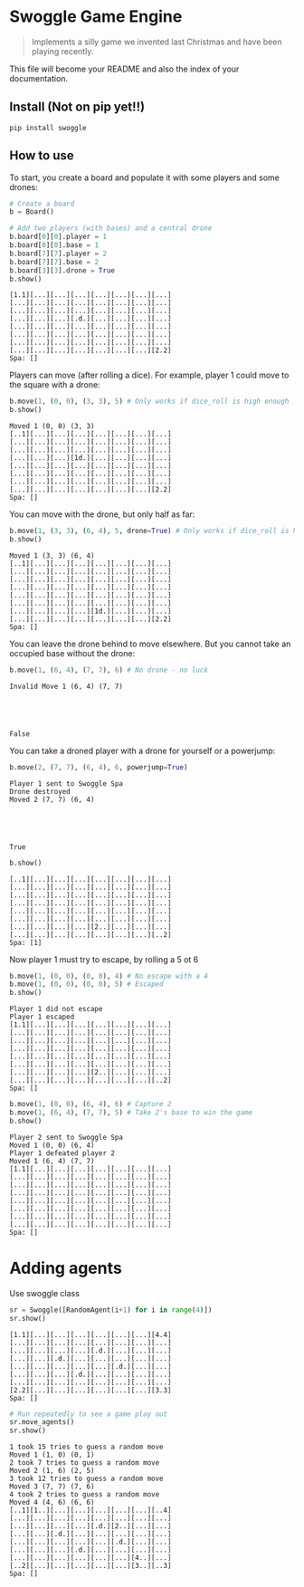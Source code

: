 <!--

#################################################
### THIS FILE WAS AUTOGENERATED! DO NOT EDIT! ###
#################################################
# file to edit: index.ipynb
# command to build the docs after a change: nbdev_build_docs

-->

# Swoggle Game Engine

> Implements a silly game we invented last Christmas and have been playing recently.


This file will become your README and also the index of your documentation.

## Install (Not on pip yet!!)

`pip install swoggle`

## How to use

To start, you create a board and populate it with some players and some drones:
<div class="codecell" markdown="1">
<div class="input_area" markdown="1">

```python
# Create a board
b = Board()

# Add two players (with bases) and a central drone
b.board[0][0].player = 1
b.board[0][0].base = 1 
b.board[7][7].player = 2
b.board[7][7].base = 2
b.board[3][3].drone = True
b.show()
```

</div>
<div class="output_area" markdown="1">

    [1.1][...][...][...][...][...][...][...]
    [...][...][...][...][...][...][...][...]
    [...][...][...][...][...][...][...][...]
    [...][...][...][.d.][...][...][...][...]
    [...][...][...][...][...][...][...][...]
    [...][...][...][...][...][...][...][...]
    [...][...][...][...][...][...][...][...]
    [...][...][...][...][...][...][...][2.2]
    Spa: []


</div>

</div>

Players can move (after rolling a dice). For example, player 1 could move to the square with a drone:
<div class="codecell" markdown="1">
<div class="input_area" markdown="1">

```python
b.move(1, (0, 0), (3, 3), 5) # Only works if dice_roll is high enough
b.show()
```

</div>
<div class="output_area" markdown="1">

    Moved 1 (0, 0) (3, 3)
    [..1][...][...][...][...][...][...][...]
    [...][...][...][...][...][...][...][...]
    [...][...][...][...][...][...][...][...]
    [...][...][...][1d.][...][...][...][...]
    [...][...][...][...][...][...][...][...]
    [...][...][...][...][...][...][...][...]
    [...][...][...][...][...][...][...][...]
    [...][...][...][...][...][...][...][2.2]
    Spa: []


</div>

</div>

You can move with the drone, but only half as far:
<div class="codecell" markdown="1">
<div class="input_area" markdown="1">

```python
b.move(1, (3, 3), (6, 4), 5, drone=True) # Only works if dice_roll is high enough
b.show()
```

</div>
<div class="output_area" markdown="1">

    Moved 1 (3, 3) (6, 4)
    [..1][...][...][...][...][...][...][...]
    [...][...][...][...][...][...][...][...]
    [...][...][...][...][...][...][...][...]
    [...][...][...][...][...][...][...][...]
    [...][...][...][...][...][...][...][...]
    [...][...][...][...][...][...][...][...]
    [...][...][...][...][1d.][...][...][...]
    [...][...][...][...][...][...][...][2.2]
    Spa: []


</div>

</div>

You can leave the drone behind to move elsewhere. But you cannot take an occupied base without the drone:
<div class="codecell" markdown="1">
<div class="input_area" markdown="1">

```python
b.move(1, (6, 4), (7, 7), 6) # No drone - no luck
```

</div>
<div class="output_area" markdown="1">

    Invalid Move 1 (6, 4) (7, 7)





    False



</div>

</div>

You can take a droned player with a drone for yourself or a powerjump:
<div class="codecell" markdown="1">
<div class="input_area" markdown="1">

```python
b.move(2, (7, 7), (6, 4), 6, powerjump=True)
```

</div>
<div class="output_area" markdown="1">

    Player 1 sent to Swoggle Spa
    Drone destroyed
    Moved 2 (7, 7) (6, 4)





    True



</div>

</div>
<div class="codecell" markdown="1">
<div class="input_area" markdown="1">

```python
b.show()
```

</div>
<div class="output_area" markdown="1">

    [..1][...][...][...][...][...][...][...]
    [...][...][...][...][...][...][...][...]
    [...][...][...][...][...][...][...][...]
    [...][...][...][...][...][...][...][...]
    [...][...][...][...][...][...][...][...]
    [...][...][...][...][...][...][...][...]
    [...][...][...][...][2..][...][...][...]
    [...][...][...][...][...][...][...][..2]
    Spa: [1]


</div>

</div>

Now player 1 must try to escape, by rolling a 5 ot 6
<div class="codecell" markdown="1">
<div class="input_area" markdown="1">

```python
b.move(1, (0, 0), (0, 0), 4) # No escape with a 4
b.move(1, (0, 0), (0, 0), 5) # Escaped
b.show()
```

</div>
<div class="output_area" markdown="1">

    Player 1 did not escape
    Player 1 escaped
    [1.1][...][...][...][...][...][...][...]
    [...][...][...][...][...][...][...][...]
    [...][...][...][...][...][...][...][...]
    [...][...][...][...][...][...][...][...]
    [...][...][...][...][...][...][...][...]
    [...][...][...][...][...][...][...][...]
    [...][...][...][...][2..][...][...][...]
    [...][...][...][...][...][...][...][..2]
    Spa: []


</div>

</div>
<div class="codecell" markdown="1">
<div class="input_area" markdown="1">

```python
b.move(1, (0, 0), (6, 4), 6) # Capture 2
b.move(1, (6, 4), (7, 7), 5) # Take 2's base to win the game
b.show()
```

</div>
<div class="output_area" markdown="1">

    Player 2 sent to Swoggle Spa
    Moved 1 (0, 0) (6, 4)
    Player 1 defeated player 2
    Moved 1 (6, 4) (7, 7)
    [1.1][...][...][...][...][...][...][...]
    [...][...][...][...][...][...][...][...]
    [...][...][...][...][...][...][...][...]
    [...][...][...][...][...][...][...][...]
    [...][...][...][...][...][...][...][...]
    [...][...][...][...][...][...][...][...]
    [...][...][...][...][...][...][...][...]
    [...][...][...][...][...][...][...][...]
    Spa: []


</div>

</div>

# Adding agents

Use swoggle class
<div class="codecell" markdown="1">
<div class="input_area" markdown="1">

```python
sr = Swoggle([RandomAgent(i+1) for i in range(4)])
sr.show()
```

</div>
<div class="output_area" markdown="1">

    [1.1][...][...][...][...][...][...][4.4]
    [...][...][...][...][...][...][...][...]
    [...][...][...][...][.d.][...][...][...]
    [...][...][.d.][...][...][...][...][...]
    [...][...][...][...][...][.d.][...][...]
    [...][...][...][.d.][...][...][...][...]
    [...][...][...][...][...][...][...][...]
    [2.2][...][...][...][...][...][...][3.3]
    Spa: []


</div>

</div>
<div class="codecell" markdown="1">
<div class="input_area" markdown="1">

```python
# Run repeatedly to see a game play out
sr.move_agents()
sr.show()
```

</div>
<div class="output_area" markdown="1">

    1 took 15 tries to guess a random move
    Moved 1 (1, 0) (0, 1)
    2 took 7 tries to guess a random move
    Moved 2 (1, 6) (2, 5)
    3 took 12 tries to guess a random move
    Moved 3 (7, 7) (7, 6)
    4 took 2 tries to guess a random move
    Moved 4 (4, 6) (6, 6)
    [..1][1..][...][...][...][...][...][..4]
    [...][...][...][...][...][...][...][...]
    [...][...][...][...][.d.][2..][...][...]
    [...][...][.d.][...][...][...][...][...]
    [...][...][...][...][...][.d.][...][...]
    [...][...][...][.d.][...][...][...][...]
    [...][...][...][...][...][...][4..][...]
    [..2][...][...][...][...][...][3..][..3]
    Spa: []


</div>

</div>
